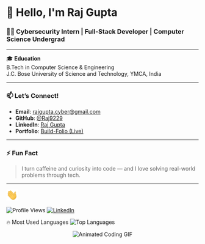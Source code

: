 # 👋 Hello, I'm Raj Gupta

### 👨‍💻 Cybersecurity Intern | Full-Stack Developer | Computer Science Undergrad

---

🎓 **Education**  
B.Tech in Computer Science & Engineering  
J.C. Bose University of Science and Technology, YMCA, India

---

### 📫 Let’s Connect!
- **Email**: rajgupta.cyber@gmail.com  
- **GitHub**: [@Raj9229](https://github.com/Raj9229)  
- **LinkedIn**: [Raj Gupta](https://www.linkedin.com/in/raj9229)  
- **Portfolio**: [Build-Folio (Live)](https://raj9229.github.io/Portfolio/)

---

### ⚡ Fun Fact
> I turn caffeine and curiosity into code — and I love solving real-world problems through tech.

---
 <img src="https://raw.githubusercontent.com/ABSphreak/ABSphreak/master/gifs/Hi.gif" width="30px"/>

![Profile Views](https://komarev.com/ghpvc/?username=Raj9229&color=blue)
[![LinkedIn](https://img.shields.io/badge/LinkedIn-blue?logo=linkedin&logoColor=white)](https://www.linkedin.com/in/raj-gupta-4bbab7289/)

🔥 Most Used Languages
![Top Languages](https://github-readme-stats.vercel.app/api/top-langs/?username=Raj9229&layout=compact&theme=tokyonight)
<p align="center">
  <img src="https://user-images.githubusercontent.com/74038190/225813708-98b745f2-7d22-48cf-9150-083f1b00d6c9.gif" width="400" alt="Animated Coding GIF" />
</p>

